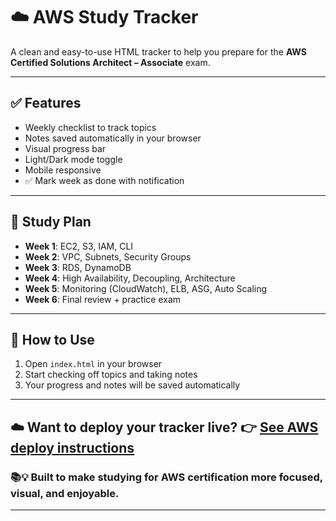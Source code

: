 
# ☁️ AWS Study Tracker

A clean and easy-to-use HTML tracker to help you prepare for the **AWS Certified Solutions Architect – Associate** exam.

---

## ✅ Features

- Weekly checklist to track topics
- Notes saved automatically in your browser
- Visual progress bar
- Light/Dark mode toggle
- Mobile responsive
- ✅ Mark week as done with notification

---

## 📅 Study Plan

- **Week 1**: EC2, S3, IAM, CLI
- **Week 2**: VPC, Subnets, Security Groups
- **Week 3**: RDS, DynamoDB
- **Week 4**: High Availability, Decoupling, Architecture
- **Week 5**: Monitoring (CloudWatch), ELB, ASG, Auto Scaling
- **Week 6**: Final review + practice exam

---

## 🚀 How to Use

1. Open `index.html` in your browser
2. Start checking off topics and taking notes
3. Your progress and notes will be saved automatically

---

 ☁️ Want to deploy your tracker live? 👉 [See AWS deploy instructions](DEPLOY-AWS.md)
---

### 📚💡 Built to make studying for AWS certification more focused, visual, and enjoyable.

---